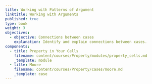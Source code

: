 ```yaml
---
title: Working with Patterns of Argument
linktitle: Working with Arguments
published: true
type: book
weight: 3
objectives:
  - objective: Connections between cases
    explanation: Identify and explain connections between cases.
components:
  - title: Property in Your Cells
    filename: content/courses/Property/modules/property_cells.md
    _template: module
  - title: Moore
    filename: content/courses/Property/cases/moore.md
    _template: case
---
```






